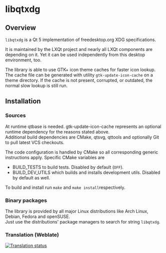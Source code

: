 # libqtxdg

## Overview

`libqtxdg` is a Qt 5 implementation of freedesktop.org XDG specifications.   

It is maintained by the LXQt project and nearly all LXQt components are depending on it. Yet it can be used independently from this desktop environment, too.   

The library is able to use GTK+ icon theme caches for faster icon lookup. The cache file can be generated with utility `gtk-update-icon-cache` on a theme directory. If the cache is not present, corrupted, or outdated, the normal slow lookup is still run.   

## Installation

### Sources

At runtime qtbase is needed. gtk-update-icon-cache represents an optional runtime dependency for the reasons stated above.   
Additional build dependencies are CMake, qtsvg, qttools and optionally Git to pull latest VCS checkouts.

The code configuration is handled by CMake so all corresponding generic instructions apply. Specific CMake variables are
* BUILD_TESTS to build tests. Disabled by default (`OFF`).
* BUILD_DEV_UTILS which builds and installs development utils. Disabled by default as well.

To build and install run `make` and `make install`respectively.

### Binary packages

The library is provided by all major Linux distributions like Arch Linux, Debian, Fedora and openSUSE.   
Just use the distributions' package managers to search for string `libqtxdg`.


### Translation (Weblate)

<a href="https://weblate.lxqt.org/projects/lxqt/libqtxdg/">
<img src="https://weblate.lxqt.org/widgets/lxqt/-/libqtxdg/multi-auto.svg" alt="Translation status" />
</a>
